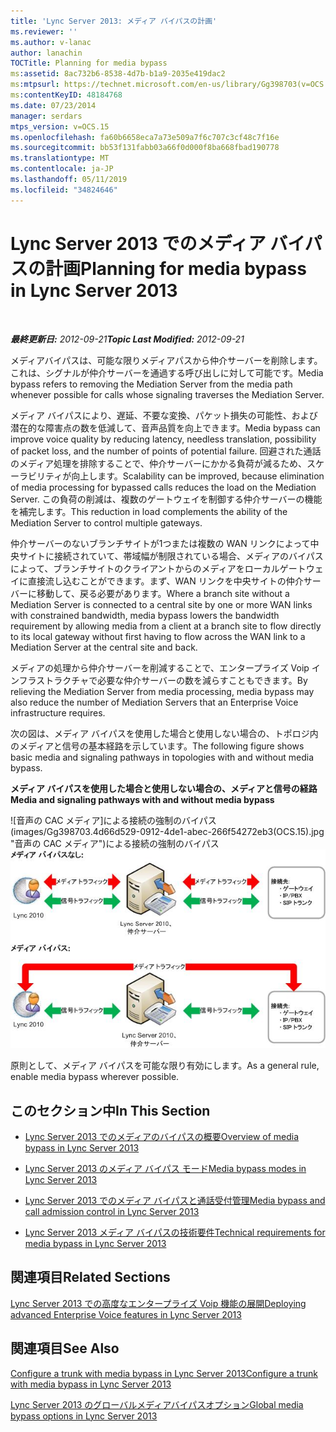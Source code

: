 ```yaml
---
title: 'Lync Server 2013: メディア バイパスの計画'
ms.reviewer: ''
ms.author: v-lanac
author: lanachin
TOCTitle: Planning for media bypass
ms:assetid: 8ac732b6-8538-4d7b-b1a9-2035e419dac2
ms:mtpsurl: https://technet.microsoft.com/en-us/library/Gg398703(v=OCS.15)
ms:contentKeyID: 48184768
ms.date: 07/23/2014
manager: serdars
mtps_version: v=OCS.15
ms.openlocfilehash: fa60b6658eca7a73e509a7f6c707c3cf48c7f16e
ms.sourcegitcommit: bb53f131fabb03a66f0d000f8ba668fbad190778
ms.translationtype: MT
ms.contentlocale: ja-JP
ms.lasthandoff: 05/11/2019
ms.locfileid: "34824646"
---
```

<div data-xmlns="http://www.w3.org/1999/xhtml">

<div class="topic" data-xmlns="http://www.w3.org/1999/xhtml" data-msxsl="urn:schemas-microsoft-com:xslt" data-cs="http://msdn.microsoft.com/en-us/">

<div data-asp="http://msdn2.microsoft.com/asp">

# <a name="planning-for-media-bypass-in-lync-server-2013"></a><span data-ttu-id="7c7f9-102">Lync Server 2013 でのメディア バイパスの計画</span><span class="sxs-lookup"><span data-stu-id="7c7f9-102">Planning for media bypass in Lync Server 2013</span></span>

</div>

<div id="mainSection">

<div id="mainBody">

<span> </span>

<span data-ttu-id="7c7f9-103">_**最終更新日:** 2012-09-21_</span><span class="sxs-lookup"><span data-stu-id="7c7f9-103">_**Topic Last Modified:** 2012-09-21_</span></span>

<span data-ttu-id="7c7f9-104">メディアバイパスは、可能な限りメディアパスから仲介サーバーを削除します。これは、シグナルが仲介サーバーを通過する呼び出しに対して可能です。</span><span class="sxs-lookup"><span data-stu-id="7c7f9-104">Media bypass refers to removing the Mediation Server from the media path whenever possible for calls whose signaling traverses the Mediation Server.</span></span>

<span data-ttu-id="7c7f9-105">メディア バイパスにより、遅延、不要な変換、パケット損失の可能性、および潜在的な障害点の数を低減して、音声品質を向上できます。</span><span class="sxs-lookup"><span data-stu-id="7c7f9-105">Media bypass can improve voice quality by reducing latency, needless translation, possibility of packet loss, and the number of points of potential failure.</span></span> <span data-ttu-id="7c7f9-106">回避された通話のメディア処理を排除することで、仲介サーバーにかかる負荷が減るため、スケーラビリティが向上します。</span><span class="sxs-lookup"><span data-stu-id="7c7f9-106">Scalability can be improved, because elimination of media processing for bypassed calls reduces the load on the Mediation Server.</span></span> <span data-ttu-id="7c7f9-107">この負荷の削減は、複数のゲートウェイを制御する仲介サーバーの機能を補完します。</span><span class="sxs-lookup"><span data-stu-id="7c7f9-107">This reduction in load complements the ability of the Mediation Server to control multiple gateways.</span></span>

<span data-ttu-id="7c7f9-108">仲介サーバーのないブランチサイトが1つまたは複数の WAN リンクによって中央サイトに接続されていて、帯域幅が制限されている場合、メディアのバイパスによって、ブランチサイトのクライアントからのメディアをローカルゲートウェイに直接流し込むことができます。まず、WAN リンクを中央サイトの仲介サーバーに移動して、戻る必要があります。</span><span class="sxs-lookup"><span data-stu-id="7c7f9-108">Where a branch site without a Mediation Server is connected to a central site by one or more WAN links with constrained bandwidth, media bypass lowers the bandwidth requirement by allowing media from a client at a branch site to flow directly to its local gateway without first having to flow across the WAN link to a Mediation Server at the central site and back.</span></span>

<span data-ttu-id="7c7f9-109">メディアの処理から仲介サーバーを削減することで、エンタープライズ Voip インフラストラクチャで必要な仲介サーバーの数を減らすこともできます。</span><span class="sxs-lookup"><span data-stu-id="7c7f9-109">By relieving the Mediation Server from media processing, media bypass may also reduce the number of Mediation Servers that an Enterprise Voice infrastructure requires.</span></span>

<span data-ttu-id="7c7f9-110">次の図は、メディア バイパスを使用した場合と使用しない場合の、トポロジ内のメディアと信号の基本経路を示しています。</span><span class="sxs-lookup"><span data-stu-id="7c7f9-110">The following figure shows basic media and signaling pathways in topologies with and without media bypass.</span></span>

<span data-ttu-id="7c7f9-111">**メディア バイパスを使用した場合と使用しない場合の、メディアと信号の経路**</span><span class="sxs-lookup"><span data-stu-id="7c7f9-111">**Media and signaling pathways with and without media bypass**</span></span>

<span data-ttu-id="7c7f9-112">![音声の CAC メディア]による接続の強制のバイパス(images/Gg398703.4d66d529-0912-4de1-abec-266f54272eb3(OCS.15).jpg "音声の CAC メディア")による接続の強制のバイパス</span><span class="sxs-lookup"><span data-stu-id="7c7f9-112">![Voice CAC Media Bypass Connection Enforcement](images/Gg398703.4d66d529-0912-4de1-abec-266f54272eb3(OCS.15).jpg "Voice CAC Media Bypass Connection Enforcement")</span></span>

<span data-ttu-id="7c7f9-113">原則として、メディア バイパスを可能な限り有効にします。</span><span class="sxs-lookup"><span data-stu-id="7c7f9-113">As a general rule, enable media bypass wherever possible.</span></span>

<div>

## <a name="in-this-section"></a><span data-ttu-id="7c7f9-114">このセクション中</span><span class="sxs-lookup"><span data-stu-id="7c7f9-114">In This Section</span></span>

  - [<span data-ttu-id="7c7f9-115">Lync Server 2013 でのメディアのバイパスの概要</span><span class="sxs-lookup"><span data-stu-id="7c7f9-115">Overview of media bypass in Lync Server 2013</span></span>](lync-server-2013-overview-of-media-bypass.md)

  - [<span data-ttu-id="7c7f9-116">Lync Server 2013 のメディア バイパス モード</span><span class="sxs-lookup"><span data-stu-id="7c7f9-116">Media bypass modes in Lync Server 2013</span></span>](lync-server-2013-media-bypass-modes.md)

  - [<span data-ttu-id="7c7f9-117">Lync Server 2013 でのメディア バイパスと通話受付管理</span><span class="sxs-lookup"><span data-stu-id="7c7f9-117">Media bypass and call admission control in Lync Server 2013</span></span>](lync-server-2013-media-bypass-and-call-admission-control.md)

  - [<span data-ttu-id="7c7f9-118">Lync Server 2013 メディア バイパスの技術要件</span><span class="sxs-lookup"><span data-stu-id="7c7f9-118">Technical requirements for media bypass in Lync Server 2013</span></span>](lync-server-2013-technical-requirements-for-media-bypass.md)

</div>

<div>

## <a name="related-sections"></a><span data-ttu-id="7c7f9-119">関連項目</span><span class="sxs-lookup"><span data-stu-id="7c7f9-119">Related Sections</span></span>

[<span data-ttu-id="7c7f9-120">Lync Server 2013 での高度なエンタープライズ Voip 機能の展開</span><span class="sxs-lookup"><span data-stu-id="7c7f9-120">Deploying advanced Enterprise Voice features in Lync Server 2013</span></span>](lync-server-2013-deploying-advanced-enterprise-voice-features.md)

</div>

<div>

## <a name="see-also"></a><span data-ttu-id="7c7f9-121">関連項目</span><span class="sxs-lookup"><span data-stu-id="7c7f9-121">See Also</span></span>


[<span data-ttu-id="7c7f9-122">Configure a trunk with media bypass in Lync Server 2013</span><span class="sxs-lookup"><span data-stu-id="7c7f9-122">Configure a trunk with media bypass in Lync Server 2013</span></span>](lync-server-2013-configure-a-trunk-with-media-bypass.md)  


[<span data-ttu-id="7c7f9-123">Lync Server 2013 のグローバルメディアバイパスオプション</span><span class="sxs-lookup"><span data-stu-id="7c7f9-123">Global media bypass options in Lync Server 2013</span></span>](lync-server-2013-global-media-bypass-options.md)  
  

</div>

</div>

<span> </span>

</div>

</div>

</div>

